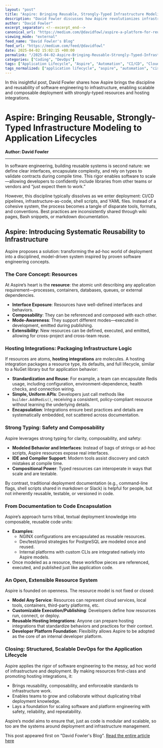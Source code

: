 ```yaml
---
layout: "post"
title: "Aspire: Bringing Reusable, Strongly-Typed Infrastructure Modeling to Application Lifecycles"
description: "David Fowler discusses how Aspire revolutionizes infrastructure and application lifecycle modeling by introducing reusable, strongly-typed resources and hosting integrations. He explains how Aspire applies software engineering principles—like encapsulation, composition, and typing—to infrastructure, making deployment knowledge reusable, composable, and easier to scale across teams and organizations."
author: "David Fowler"
excerpt_separator: <!--excerpt_end-->
canonical_url: "https://medium.com/@davidfowl/aspire-a-platform-for-reusable-infrastructure-3a15582f8a5a?source=rss-8163234c98f0------2"
viewing_mode: "external"
feed_name: "David Fowler's Blog"
feed_url: "https://medium.com/feed/@davidfowl"
date: 2025-04-02 15:02:15 +00:00
permalink: "/2025-04-02-Aspire-Bringing-Reusable-Strongly-Typed-Infrastructure-Modeling-to-Application-Lifecycles.html"
categories: ["Coding", "DevOps"]
tags: ["Application Lifecycle", "Aspire", "Automation", "CI/CD", "Cloud Computing", "Cloud Services", "Coding", "Deployment", "DevOps", "Encapsulation", "Hosting Integrations", "IaC", "Posts", "Resources", "Reusability", "Software Development", "Software Engineering", "Strong Typing"]
tags_normalized: ["application lifecycle", "aspire", "automation", "cislashcd", "cloud computing", "cloud services", "coding", "deployment", "devops", "encapsulation", "hosting integrations", "iac", "posts", "resources", "reusability", "software development", "software engineering", "strong typing"]
---
```


In this insightful post, David Fowler shares how Aspire brings the discipline and reusability of software engineering to infrastructure, enabling scalable and composable deployment with strongly-typed resources and hosting integrations.<!--excerpt_end-->

# Aspire: Bringing Reusable, Strongly-Typed Infrastructure Modeling to Application Lifecycles

**Author: David Fowler**

---

In software engineering, building reusable systems is second nature: we define clear interfaces, encapsulate complexity, and rely on types to validate contracts during compile time. This rigor enables software to scale—allowing developers to confidently include libraries from other teams or vendors and “just expect them to work.”

However, this discipline typically dissolves as we enter deployment: CI/CD pipelines, infrastructure-as-code, shell scripts, and YAML files. Instead of a cohesive system, the process becomes a tangle of disparate tools, formats, and conventions. Best practices are inconsistently shared through wiki pages, Bash snippets, or markdown documentation.

## Aspire: Introducing Systematic Reusability to Infrastructure

Aspire proposes a solution: transforming the ad-hoc world of deployment into a disciplined, model-driven system inspired by proven software engineering concepts.

### The Core Concept: Resources

At Aspire’s heart is the **resource**: the atomic unit describing any application requirement—processes, containers, databases, queues, or external dependencies.

- **Interface Exposure**: Resources have well-defined interfaces and behaviors.
- **Composability**: They can be referenced and composed with each other.
- **Mode-Awareness**: They support different modes—executed in development, emitted during publishing.
- **Extensibility**: New resources can be defined, executed, and emitted, allowing for cross-project and cross-team reuse.

### Hosting Integrations: Packaging Infrastructure Logic

If resources are atoms, **hosting integrations** are molecules. A hosting integration packages a resource type, its defaults, and full lifecycle, similar to a NuGet library but for application behavior:

- **Standardization and Reuse**: For example, a team can encapsulate Redis usage, including configuration, environment-dependence, health checks, and connection wiring.
- **Simple, Uniform APIs**: Developers just call methods like `builder.AddRedis()`, receiving a consistent, policy-compliant resource without learning the underlying details.
- **Encapsulation**: Integrations ensure best practices and details are systematically embedded, not scattered across documentation.

### Strong Typing: Safety and Composability

Aspire leverages strong typing for clarity, composability, and safety:

- **Modeled Behavior and Interfaces**: Instead of bags of strings or ad-hoc scripts, Aspire resources expose real interfaces.
- **IDE and Compiler Support**: Modern tools assist discovery and catch mistakes at compile time.
- **Compositional Power**: Typed resources can interoperate in ways that scale and are testable.

By contrast, traditional deployment documentation (e.g., command-line flags, shell scripts shared in markdown or Slack) is helpful for people, but not inherently reusable, testable, or versioned in code.

### From Documentation to Code Encapsulation

Aspire’s approach turns tribal, textual deployment knowledge into composable, reusable code units:

- **Examples**:
  - NGINX configurations are encapsulated as reusable resources.
  - Dev/test/prod strategies for PostgreSQL are modeled once and reused.
  - Internal platforms with custom CLIs are integrated natively into Aspire models.
- Once modeled as a resource, these workflow pieces are referenced, executed, and published just like application code.

### An Open, Extensible Resource System

Aspire is founded on openness. The resource model is not fixed or closed:

- **Model Any Service**: Resources can represent cloud services, local tools, containers, third-party platforms, etc.
- **Customizable Execution/Publishing**: Developers define how resources run, connect, or deploy.
- **Reusable Hosting Integrations**: Anyone can prepare hosting integrations that standardize behaviors and practices for their context.
- **Developer Platform Foundation**: Flexibility allows Aspire to be adopted as the core of an internal developer platform.

### Closing: Structured, Scalable DevOps for the Application Lifecycle

Aspire applies the rigor of software engineering to the messy, ad hoc world of infrastructure and deployment. By making resources first-class and promoting hosting integrations, it:

- Brings reusability, composability, and enforceable standards to infrastructure work.
- Enables teams to grow and collaborate without duplicating tribal deployment knowledge.
- Lays a foundation for scaling software and platform engineering with safety, reliability, and repeatability.

Aspire’s model aims to ensure that, just as code is modular and scalable, so too are the systems around deployment and infrastructure management.

This post appeared first on "David Fowler's Blog". [Read the entire article here](https://medium.com/@davidfowl/aspire-a-platform-for-reusable-infrastructure-3a15582f8a5a?source=rss-8163234c98f0------2)
